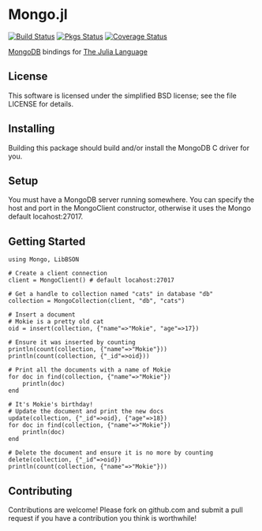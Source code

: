 Mongo.jl
===========

[![Build Status](https://api.travis-ci.org/pzion/Mongo.jl.svg?branch=master)](https://travis-ci.org/pzion/Mongo.jl)
[![Pkgs Status](http://pkg.julialang.org/badges/Mongo_release.svg)](http://pkg.julialang.org/?pkg=Mongo&ver=release)
[![Coverage Status](https://img.shields.io/coveralls/pzion/Mongo.jl.svg)](https://coveralls.io/r/pzion/Mongo.jl?branch=master)

[MongoDB](http://www.mongodb.org) bindings for [The Julia Language](http://julialang.org/)


License
-------

This software is licensed under the simplified BSD license; see the file LICENSE for details.


Installing
----------

Building this package should build and/or install the MongoDB C driver for you.


Setup
-----

You must have a MongoDB server running somewhere.  You can specify the host and port in the MongoClient constructor, otherwise it uses the Mongo default locahost:27017.


Getting Started
---------------

    using Mongo, LibBSON

    # Create a client connection
    client = MongoClient() # default locahost:27017

    # Get a handle to collection named "cats" in database "db"
    collection = MongoCollection(client, "db", "cats")

    # Insert a document
    # Mokie is a pretty old cat
    oid = insert(collection, {"name"=>"Mokie", "age"=>17})

    # Ensure it was inserted by counting
    println(count(collection, {"name"=>"Mokie"}))
    println(count(collection, {"_id"=>oid}))

    # Print all the documents with a name of Mokie
    for doc in find(collection, {"name"=>"Mokie"})
        println(doc)
    end

    # It's Mokie's birthday!
    # Update the document and print the new docs
    update(collection, {"_id"=>oid}, {"age"=>18})
    for doc in find(collection, {"name"=>"Mokie"})
        println(doc)
    end

    # Delete the document and ensure it is no more by counting
    delete(collection, {"_id"=>oid})
    println(count(collection, {"name"=>"Mokie"}))

Contributing
------------

Contributions are welcome!  Please fork on github.com and submit a pull request if you have a contribution you think is worthwhile!
